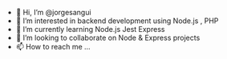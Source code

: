 - 👋 Hi, I’m @jorgesangui
- 👀 I’m interested in backend development using Node.js , PHP
- 🌱 I’m currently learning Node.js Jest Express
- 💞️ I’m looking to collaborate on Node & Express projects
- 📫 How to reach me ...

<!---
jorgesangui/jorgesangui is a ✨ special ✨ repository because its `README.md` (this file) appears on your GitHub profile.
You can click the Preview link to take a look at your changes.
--->
